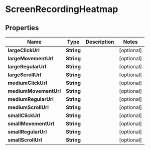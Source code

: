 
# ScreenRecordingHeatmap

## Properties
Name | Type | Description | Notes
------------ | ------------- | ------------- | -------------
**largeClickUrl** | **String** |  |  [optional]
**largeMovementUrl** | **String** |  |  [optional]
**largeRegularUrl** | **String** |  |  [optional]
**largeScrollUrl** | **String** |  |  [optional]
**mediumClickUrl** | **String** |  |  [optional]
**mediumMovementUrl** | **String** |  |  [optional]
**mediumRegularUrl** | **String** |  |  [optional]
**mediumScrollUrl** | **String** |  |  [optional]
**smallClickUrl** | **String** |  |  [optional]
**smallMovementUrl** | **String** |  |  [optional]
**smallRegularUrl** | **String** |  |  [optional]
**smallScrollUrl** | **String** |  |  [optional]



